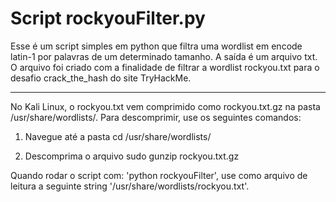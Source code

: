 # Script rockyouFilter.py

Esse é um script simples em python que filtra uma wordlist em encode latin-1 por palavras de um determinado tamanho. 
A saída é um arquivo txt.
O arquivo foi criado com a finalidade de filtrar a wordlist rockyou.txt para o desafio crack_the_hash do site TryHackMe.

-------------------------------------------------------------------------------------------------------------------------

No Kali Linux, o rockyou.txt vem comprimido como rockyou.txt.gz na pasta /usr/share/wordlists/.
Para descomprimir, use os seguintes comandos:

1. Navegue até a pasta
cd /usr/share/wordlists/

2. Descomprima o arquivo
sudo gunzip rockyou.txt.gz

Quando rodar o script com: 'python rockyouFilter', use como arquivo de leitura a seguinte string '/usr/share/wordlists/rockyou.txt'.
